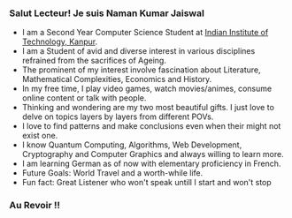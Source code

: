 ### Salut Lecteur! Je suis Naman Kumar Jaiswal

- I am a Second Year Computer Science Student at [Indian Institute of Technology, Kanpur](https://cse.iitk.ac.in/).
- I am a Student of avid and diverse interest in various disciplines refrained from the sacrifices of Ageing.
- The prominent of my interest involve fascination about Literature, Mathematical Complexities, Economics and History.
- In my free time, I play video games, watch movies/animes, consume online content or talk with people.
- Thinking and wondering are my two most beautiful gifts. I just love to delve on topics layers by layers from different POVs.
- I love to find patterns and make conclusions even when their might not exist one.
- I know Quantum Computing, Algorithms, Web Development, Cryptography and Computer Graphics and always willing to learn more.
- I am learning German as of now with elementary proficiency in French.
- Future Goals: World Travel and a worth-while life.
- Fun fact: Great Listener who won't speak untill I start and won't stop

### Au Revoir !!
